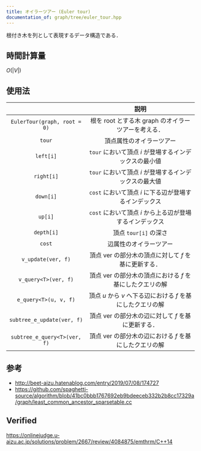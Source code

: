 ```yaml
---
title: オイラーツアー (Euler tour)
documentation_of: graph/tree/euler_tour.hpp
---
```


根付き木を列として表現するデータ構造である．


## 時間計算量

$O(\lvert V \rvert)$


## 使用法

||説明|
|:--:|:--:|
|`EulerTour(graph, root = 0)`|根を $\mathrm{root}$ とする木 $\mathrm{graph}$ のオイラーツアーを考える．|
|`tour`|頂点属性のオイラーツアー|
|`left[i]`|`tour` において頂点 $i$ が登場するインデックスの最小値|
|`right[i]`|`tour` において頂点 $i$ が登場するインデックスの最大値|
|`down[i]`|`cost` において頂点 $i$ に下る辺が登場するインデックス|
|`up[i]`|`cost` において頂点 $i$ から上る辺が登場するインデックス|
|`depth[i]`|頂点 `tour[i]` の深さ|
|`cost`|辺属性のオイラーツアー|
|`v_update(ver, f)`|頂点 $\mathrm{ver}$ の部分木の頂点に対して $f$ を基に更新する．|
|`v_query<T>(ver, f)`|頂点 $\mathrm{ver}$ の部分木の頂点における $f$ を基にしたクエリの解|
|`e_query<T>(u, v, f)`|頂点 $u$ から $v$ へ下る辺における $f$ を基にしたクエリの解|
|`subtree_e_update(ver, f)`|頂点 $\mathrm{ver}$ の部分木の辺に対して $f$ を基に更新する．|
|`subtree_e_query<T>(ver, f)`|頂点 $\mathrm{ver}$ の部分木の辺における $f$ を基にしたクエリの解|


## 参考

- http://beet-aizu.hatenablog.com/entry/2019/07/08/174727
- https://github.com/spaghetti-source/algorithm/blob/41bc0bbb1767692eb9bdeeceb332b2b8cc17329a/graph/least_common_ancestor_sparsetable.cc


## Verified

https://onlinejudge.u-aizu.ac.jp/solutions/problem/2667/review/4084875/emthrm/C++14
